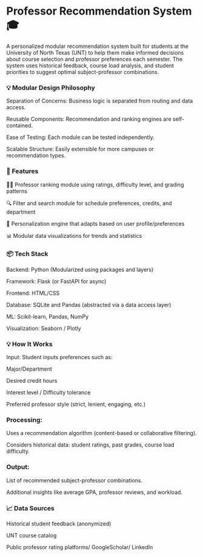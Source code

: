 # Professor Recommendation System 🎓

A personalized modular recommendation system built for students at the University of North Texas (UNT) to help them make informed decisions about course selection and professor preferences each semester. The system uses historical feedback, course load analysis, and student priorities to suggest optimal subject-professor combinations.

### 💡 Modular Design Philosophy
Separation of Concerns: Business logic is separated from routing and data access.

Reusable Components: Recommendation and ranking engines are self-contained.

Ease of Testing: Each module can be tested independently.

Scalable Structure: Easily extensible for more campuses or recommendation types.


### 🚀 Features

👨‍🏫 Professor ranking module using ratings, difficulty level, and grading patterns

🔍 Filter and search module for schedule preferences, credits, and department

🧠 Personalization engine that adapts based on user profile/preferences

📊 Modular data visualizations for trends and statistics


### 📦 Tech Stack

Backend: Python (Modularized using packages and layers)

Framework: Flask (or FastAPI for async)

Frontend: HTML/CSS 

Database: SQLite and Pandas (abstracted via a data access layer)

ML: Scikit-learn, Pandas, NumPy

Visualization: Seaborn / Plotly


### 💡 How It Works

Input: Student inputs preferences such as:

Major/Department

Desired credit hours

Interest level / Difficulty tolerance

Preferred professor style (strict, lenient, engaging, etc.)


### Processing:

Uses a recommendation algorithm (content-based or collaborative filtering).

Considers historical data: student ratings, past grades, course load difficulty.

### Output:

List of recommended subject-professor combinations.

Additional insights like average GPA, professor reviews, and workload.

### 📈 Data Sources

Historical student feedback (anonymized)

UNT course catalog

Public professor rating platforms/ GoogleScholar/ LinkedIn
